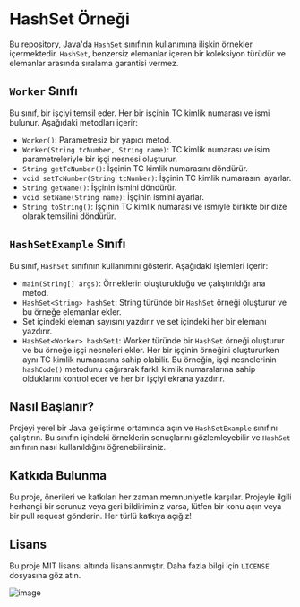 # HashSet Örneği

Bu repository, Java'da `HashSet` sınıfının kullanımına ilişkin örnekler içermektedir. `HashSet`, benzersiz elemanlar içeren bir koleksiyon türüdür ve elemanlar arasında sıralama garantisi vermez.

## `Worker` Sınıfı

Bu sınıf, bir işçiyi temsil eder. Her bir işçinin TC kimlik numarası ve ismi bulunur. Aşağıdaki metodları içerir:

- `Worker()`: Parametresiz bir yapıcı metod.
- `Worker(String tcNumber, String name)`: TC kimlik numarası ve isim parametreleriyle bir işçi nesnesi oluşturur.
- `String getTcNumber()`: İşçinin TC kimlik numarasını döndürür.
- `void setTcNumber(String tcNumber)`: İşçinin TC kimlik numarasını ayarlar.
- `String getName()`: İşçinin ismini döndürür.
- `void setName(String name)`: İşçinin ismini ayarlar.
- `String toString()`: İşçinin TC kimlik numarası ve ismiyle birlikte bir dize olarak temsilini döndürür.

## `HashSetExample` Sınıfı

Bu sınıf, `HashSet` sınıfının kullanımını gösterir. Aşağıdaki işlemleri içerir:

- `main(String[] args)`: Örneklerin oluşturulduğu ve çalıştırıldığı ana metod.
- `HashSet<String> hashSet`: String türünde bir `HashSet` örneği oluşturur ve bu örneğe elemanlar ekler.
- Set içindeki eleman sayısını yazdırır ve set içindeki her bir elemanı yazdırır.
- `HashSet<Worker> hashSet1`: Worker türünde bir `HashSet` örneği oluşturur ve bu örneğe işçi nesneleri ekler. Her bir işçinin örneğini oluştururken aynı TC kimlik numarasına sahip olabilir. Bu örneğin, işçi nesnelerinin `hashCode()` metodunu çağırarak farklı kimlik numaralarına sahip olduklarını kontrol eder ve her bir işçiyi ekrana yazdırır.

## Nasıl Başlanır?

Projeyi yerel bir Java geliştirme ortamında açın ve `HashSetExample` sınıfını çalıştırın. Bu sınıfın içindeki örneklerin sonuçlarını gözlemleyebilir ve `HashSet` sınıfının nasıl kullanıldığını öğrenebilirsiniz.

## Katkıda Bulunma

Bu proje, önerileri ve katkıları her zaman memnuniyetle karşılar. Projeyle ilgili herhangi bir sorunuz veya geri bildiriminiz varsa, lütfen bir konu açın veya bir pull request gönderin. Her türlü katkıya açığız!

## Lisans

Bu proje MIT lisansı altında lisanslanmıştır. Daha fazla bilgi için `LICENSE` dosyasına göz atın.



![image](https://github.com/esmanur-karatas/JavaCollectionExample/assets/83882274/43164ef9-2d1d-4e01-9554-55c2bdc17185)
